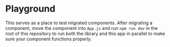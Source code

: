 # Playground

This serves as a place to test migrated components. After migrating a component, move the component into `App.js` and run `npm run dev` in the root of this repository to run both the library and this app in parallel to make sure your component functions properly.
